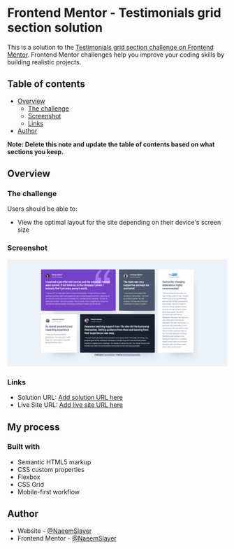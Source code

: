 # Frontend Mentor - Testimonials grid section solution

This is a solution to the [Testimonials grid section challenge on Frontend Mentor](https://www.frontendmentor.io/challenges/testimonials-grid-section-Nnw6J7Un7). Frontend Mentor challenges help you improve your coding skills by building realistic projects. 

## Table of contents

- [Overview](#overview)
  - [The challenge](#the-challenge)
  - [Screenshot](#screenshot)
  - [Links](#links)
- [Author](#author)

**Note: Delete this note and update the table of contents based on what sections you keep.**

## Overview

### The challenge

Users should be able to:

- View the optimal layout for the site depending on their device's screen size

### Screenshot

![screenshot](./images/Screenshot%20Frontend%20Mentor%20Testimonial%20Grid%20Section.png)

### Links

- Solution URL: [Add solution URL here](https://github.com/NaeemSlayer/fm-testimonials-grid-section.git)
- Live Site URL: [Add live site URL here](https://common-yard.surge.sh/)

## My process

### Built with

- Semantic HTML5 markup
- CSS custom properties
- Flexbox
- CSS Grid
- Mobile-first workflow

## Author

- Website - [@NaeemSlayer](https://github.com/NaeemSlayer/fm-testimonials-grid-section.git)
- Frontend Mentor - [@NaeemSlayer](https://www.frontendmentor.io/profile/NaeemSlayer)
